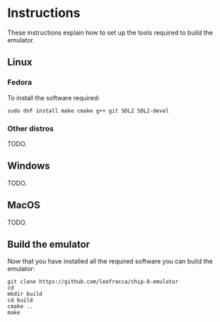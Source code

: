 # Instructions

These instructions explain how to set up the tools required to build the emulator.

## Linux

### Fedora

To install the software required:

```shell
sudo dnf install make cmake g++ git SDL2 SDL2-devel
```

### Other distros

TODO.

## Windows

TODO.

## MacOS

TODO.

## Build the emulator

Now that you have installed all the required software you can build the emulator:

```shell
git clone https://github.com/leofracca/chip-8-emulator
cd 
mkdir build
cd build
cmake ..
make
```
